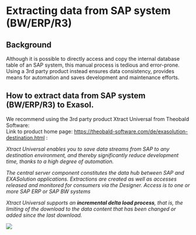 # Extracting data from SAP system (BW/ERP/R3) 
## Background

Although it is possible to directly access and copy the internal database table of an SAP system, this manual process is tedious and error-prone.  
Using a 3rd party product instead ensures data consistency, provides means for automation and saves development and maintenance efforts.

## How to extract data from SAP system (BW/ERP/R3) to Exasol.

We recommend using the 3rd party product Xtract Universal from Theobald Software:  
Link to product home page: <https://theobald-software.com/de/exasolution-destination.html> :

*Xtract Universal enables you to save data streams from SAP to any destination environment, and thereby significantly reduce development time, thanks to a high degree of automation.*

*The central server component constitutes the data hub between SAP and EXASolution applications. Extractions are created as well as accesses released and monitored for consumers via the Designer. Access is to one or more SAP ERP or SAP BW systems*

*Xtract Universal supports an **incremental delta load process**, that is, the limiting of the download to the data content that has been changed or added since the last download.*

![](images/Theobald.png)
